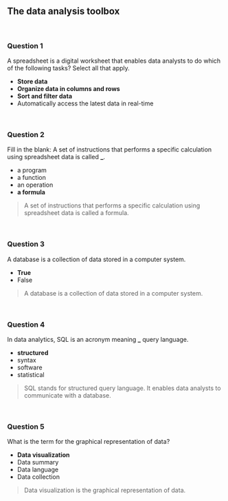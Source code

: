 ## The data analysis toolbox

&nbsp;

### Question 1

A spreadsheet is a digital worksheet that enables data analysts to do which of the following tasks? Select all that apply.

- **Store data**
- **Organize data in columns and rows**
- **Sort and filter data**
- Automatically access the latest data in real-time

&nbsp;

### Question 2

Fill in the blank: A set of instructions that performs a specific calculation using spreadsheet data is called **\_**.

- a program
- a function
- an operation
- **a formula**

> A set of instructions that performs a specific calculation using spreadsheet data is called a formula.

&nbsp;

### Question 3

A database is a collection of data stored in a computer system.

- **True**
- False

> A database is a collection of data stored in a computer system.

&nbsp;

### Question 4

In data analytics, SQL is an acronym meaning **\_** query language.

- **structured**
- syntax
- software
- statistical

> SQL stands for structured query language. It enables data analysts to communicate with a database.

&nbsp;

### Question 5

What is the term for the graphical representation of data?

- **Data visualization**
- Data summary
- Data language
- Data collection

> Data visualization is the graphical representation of data.
